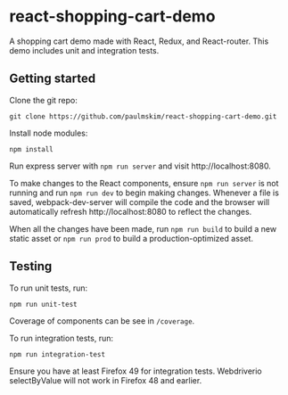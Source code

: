 # react-shopping-cart-demo

A shopping cart demo made with React, Redux, and React-router.
This demo includes unit and integration tests.

## Getting started

Clone the git repo:

```
git clone https://github.com/paulmskim/react-shopping-cart-demo.git
```

Install node modules:

```
npm install
```

Run express server with `npm run server` and visit http://localhost:8080.

To make changes to the React components, ensure `npm run server` is not running
and run `npm run dev` to begin making changes. Whenever a file is saved,
webpack-dev-server will compile the code and the browser will automatically
refresh http://localhost:8080 to reflect the changes.

When all the changes have been made, run `npm run build` to build a new static
asset or `npm run prod` to build a production-optimized asset.

## Testing

To run unit tests, run:

```
npm run unit-test
```

Coverage of components can be see in `/coverage`.

To run integration tests, run:

```
npm run integration-test
```

Ensure you have at least Firefox 49 for integration tests. Webdriverio
selectByValue will not work in Firefox 48 and earlier.
